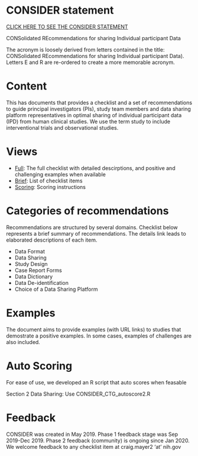 # CONSIDER statement 

[CLICK HERE TO SEE THE CONSIDER STATEMENT](https://lhncbc.github.io/CRI/CONSIDER/CONSIDER-full.html)

CONSolidated REcommendations for sharing Individual participant Data

The acronym is loosely derived from letters contained in the title: CONSolidated REcommendations for sharing Individual participant Data). Letters E and R are re-ordered to create a more memorable acronym.


# Content
This has documents that provides a checklist and a set of recommendations to guide principal investigators (PIs), study team members and data sharing platform representatives in optimal sharing of individual participant data (IPD) from human clinical studies. We use the term study to include interventional trials and observational studies.

# Views

- [Full](https://lhncbc.github.io/CRI/CONSIDER/CONSIDER-full.html): The full checklist with detailed descirptions, and positive and challenging examples when available
- [Brief](https://lhncbc.github.io/CRI/CONSIDER/CONSIDER-brief.html): List of checklist items
- [Scoring](https://lhncbc.github.io/CRI/CONSIDER/CONSIDER-scoring.html): Scoring instructions

# Categories of recommendations

Recommendations are structured by several domains. Checklist below represents a brief summary of recommendations. The details link leads to elaborated descriptions of each item.

- Data Format
- Data Sharing
- Study Design
- Case Report Forms
- Data Dictionary
- Data De-identification
- Choice of a Data Sharing Platform

# Examples

The document aims to provide examples (with URL links) to studies that demostrate a positive examples. In some cases, examples of challenges are also included.

# Auto Scoring
For ease of use, we developed an R script that auto scores when feasable

Section 2 Data Sharing: Use CONSIDER_CTG_autoscore2.R

# Feedback 
CONSIDER was created in May 2019. Phase 1 feedback stage was Sep 2019-Dec 2019. Phase 2 feedback (community) is ongoing since Jan 2020. We welcome feedback to any checklist item at craig.mayer2 ‘at’ nih.gov

